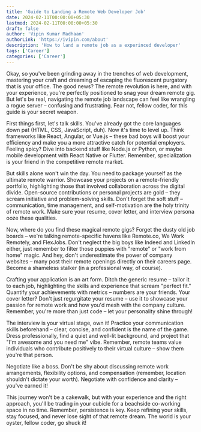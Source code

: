 ```yaml
---
title: 'Guide to Landing a Remote Web Developer Job'
date: 2024-02-11T00:00:00+05:30
lastmod: 2024-02-11T00:00:00+05:30
draft: false
author: 'Vipin Kumar Madhaan'
authorLink: 'https://ivipin.com/about'
description: 'How to land a remote job as a experinced developer'
tags: ['Career']
categories: ['Career']
---
```


Okay, so you've been grinding away in the trenches of web development, mastering your craft and dreaming of escaping the fluorescent purgatory that is your office. The good news? The remote revolution is here, and with your experience, you're perfectly positioned to snag your dream remote gig. But let's be real, navigating the remote job landscape can feel like wrangling a rogue server – confusing and frustrating. Fear not, fellow coder, for this guide is your secret weapon.


First things first, let's talk skills. You've already got the core languages down pat (HTML, CSS, JavaScript, duh). Now it's time to level up. Think frameworks like React, Angular, or Vue.js – these bad boys will boost your efficiency and make you a more attractive catch for potential employers. Feeling spicy? Dive into backend stuff like Node.js or Python, or maybe mobile development with React Native or Flutter. Remember, specialization is your friend in the competitive remote market.

But skills alone won't win the day. You need to package yourself as the ultimate remote warrior. Showcase your projects on a remote-friendly portfolio, highlighting those that involved collaboration across the digital divide. Open-source contributions or personal projects are gold – they scream initiative and problem-solving skills. Don't forget the soft stuff – communication, time management, and self-motivation are the holy trinity of remote work. Make sure your resume, cover letter, and interview persona ooze these qualities.

Now, where do you find these magical remote gigs? Forget the dusty old job boards – we're talking remote-specific havens like Remote.co, We Work Remotely, and FlexJobs. Don't neglect the big boys like Indeed and LinkedIn either, just remember to filter those puppies with "remote" or "work from home" magic. And hey, don't underestimate the power of company websites – many post their remote openings directly on their careers page. Become a shameless stalker (in a professional way, of course).

Crafting your application is an art form. Ditch the generic resume – tailor it to each job, highlighting the skills and experience that scream "perfect fit." Quantify your achievements with metrics – numbers are your friends. Your cover letter? Don't just regurgitate your resume – use it to showcase your passion for remote work and how you'd mesh with the company culture. Remember, you're more than just code – let your personality shine through!

The interview is your virtual stage, own it! Practice your communication skills beforehand – clear, concise, and confident is the name of the game. Dress professionally, find a quiet and well-lit background, and project that "I'm awesome and you need me" vibe. Remember, remote teams value individuals who contribute positively to their virtual culture – show them you're that person.

Negotiate like a boss. Don't be shy about discussing remote work arrangements, flexibility options, and compensation (remember, location shouldn't dictate your worth). Negotiate with confidence and clarity – you've earned it!

This journey won't be a cakewalk, but with your experience and the right approach, you'll be trading in your cubicle for a beachside co-working space in no time. Remember, persistence is key. Keep refining your skills, stay focused, and never lose sight of that remote dream. The world is your oyster, fellow coder, go shuck it!
